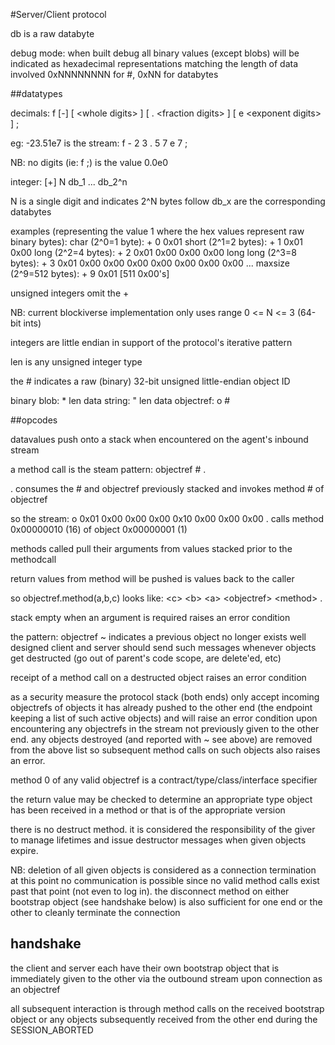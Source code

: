 
#Server/Client protocol

db is a raw databyte

debug mode:
when built debug all binary values (except blobs)
will be indicated as hexadecimal representations matching the
length of data involved
0xNNNNNNNN for #, 0xNN for databytes

##datatypes

decimals:  f [-] [ &lt;whole digits&gt; ] [ . &lt;fraction digits&gt; ] [ e &lt;exponent digits&gt; ] ;

eg: -23.51e7 is the stream: f - 2 3 . 5 7 e 7 ;

NB: no digits (ie: f ;) is the value 0.0e0

integer: [+] N db_1 ... db_2^n

N is a single digit and indicates 2^N bytes follow
db_x are the corresponding databytes

examples (representing the value 1 where the hex values represent raw binary bytes):
         char (2^0=1 byte): + 0 0x01
        short (2^1=2 bytes): + 1 0x01 0x00
         long (2^2=4 bytes): + 2 0x01 0x00 0x00 0x00
    long long (2^3=8 bytes): + 3 0x01 0x00 0x00 0x00 0x00 0x00 0x00 0x00
             ...
    maxsize (2^9=512 bytes): + 9 0x01 [511 0x00's]

unsigned integers omit the +

NB: current blockiverse implementation only uses range 0 &lt;= N &lt;= 3 (64-bit ints)

integers are little endian in support of the protocol's iterative pattern

len is any unsigned integer type

the # indicates a raw (binary) 32-bit unsigned little-endian object ID

binary blob: * len data
     string: " len data
  objectref: o #

##opcodes

datavalues push onto a stack when encountered on the agent's inbound stream

a method call is the steam pattern:
objectref # .

. consumes the # and objectref previously stacked and invokes method # of objectref

so the stream:
o 0x01 0x00 0x00 0x00 0x10 0x00 0x00 0x00 .
calls method 0x00000010 (16) of object 0x00000001 (1)

methods called pull their arguments from values stacked prior
to the methodcall

return values from method will be pushed is values back
to the caller

so objectref.method(a,b,c) looks like:
&lt;c&gt; &lt;b&gt; &lt;a&gt; &lt;objectref&gt; &lt;method&gt; .

stack empty when an argument is required raises an error condition

the pattern:
objectref ~
indicates a previous object no longer exists
well designed client and server should send such messages whenever
objects get destructed (go out of parent's code scope, are delete'ed, etc)

receipt of a method call on a destructed object raises an error condition

as a security measure the protocol stack (both ends) only accept incoming
objectrefs of objects it has already pushed to the other end (the endpoint
keeping a list of such active objects) and will raise an error condition
upon encountering any objectrefs in the stream not previously given
to the other end.  any objects destroyed (and reported with ~ see above)
are removed from the above list so subsequent method calls on such
objects also raises an error.

method 0 of any valid objectref is a contract/type/class/interface specifier

the return value may be checked to determine an appropriate type object
has been received in a method or that is of the appropriate version

there is no destruct method.  it is considered the responsibility of the giver
to manage lifetimes and issue destructor messages when given objects expire.

NB: deletion of all given objects is considered as a connection termination
at this point no communication is possible since no valid method calls exist
past that point (not even to log in).  the disconnect method on either bootstrap
object (see handshake below) is also sufficient for one end or the other
to cleanly terminate the connection

## handshake

the client and server each have their own bootstrap object that is immediately
given to the other via the outbound stream upon connection as an objectref

all subsequent interaction is through method calls on the received bootstrap object
or any objects subsequently received from the other end during the SESSION_ABORTED
